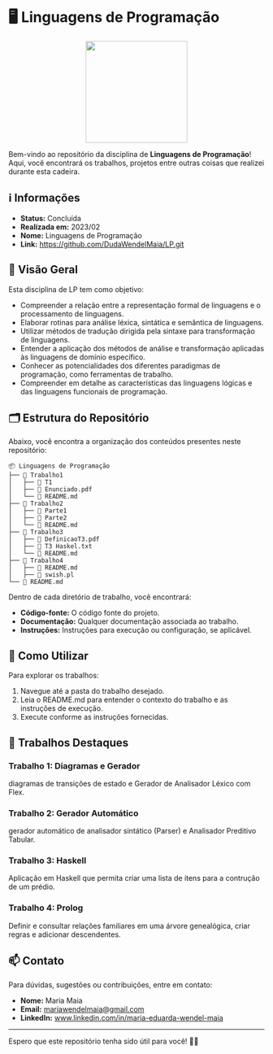 # 🖥️ Linguagens de Programação

<div align="center">
 <img height=200 width=200 src="https://media.tenor.com/mKMXJtjSv7YAAAAi/peachcat-new.gif">
</div>

Bem-vindo ao repositório da disciplina de **Linguagens de Programação**! Aqui, você encontrará os trabalhos, projetos entre outras coisas que realizei durante esta cadeira.

## ℹ️ Informações

- **Status:** Concluída
- **Realizada em:** 2023/02
- **Nome:** Linguagens de Programação
- **Link:** https://github.com/DudaWendelMaia/LP.git

## 🌟 Visão Geral

Esta disciplina de LP tem como objetivo:
- Compreender a relação entre a representação formal de linguagens e o processamento de linguagens.
- Elaborar rotinas para análise léxica, sintática e semântica de linguagens.
- Utilizar métodos de tradução dirigida pela sintaxe para transformação de linguagens.
- Entender a aplicação dos métodos de análise e transformação aplicadas às linguagens de domínio específico.
- Conhecer as potencialidades dos diferentes paradigmas de programação, como ferramentas de trabalho.
- Compreender em detalhe as características das linguagens lógicas e das linguagens funcionais de programação.


## 🗂️ Estrutura do Repositório

Abaixo, você encontra a organização dos conteúdos presentes neste repositório:

```
📦 Linguagens de Programação
├── 📁 Trabalho1
│   ├── 📄 T1
│   ├── 📄 Enunciado.pdf
│   └── 📄 README.md
├── 📁 Trabalho2
│   ├── 📄 Parte1
│   ├── 📄 Parte2
│   └── 📄 README.md
├── 📁 Trabalho3
│   ├── 📄 DefinicaoT3.pdf
│   ├── 📄 T3 Haskel.txt
│   └── 📄 README.md
├── 📁 Trabalho4
│   ├── 📄 README.md
│   ├── 📄 swish.pl
└── 📄 README.md
```

Dentro de cada diretório de trabalho, você encontrará:

- **Código-fonte:** O código fonte do projeto.
- **Documentação:** Qualquer documentação associada ao trabalho.
- **Instruções:** Instruções para execução ou configuração, se aplicável.

## 🔧 Como Utilizar

Para explorar os trabalhos:

1. Navegue até a pasta do trabalho desejado.
2. Leia o README.md para entender o contexto do trabalho e as instruções de execução.
3. Execute conforme as instruções fornecidas.

## 🚀 Trabalhos Destaques

### Trabalho 1: Diagramas e Gerador
diagramas de transições de estado e Gerador de Analisador Léxico com Flex.

### Trabalho 2: Gerador Automático
gerador automático de analisador sintático (Parser) e Analisador Preditivo Tabular.

### Trabalho 3: Haskell
Aplicação em Haskell que permita criar uma lista de itens para a contrução de um prédio.

### Trabalho 4: Prolog
Definir e consultar relações familiares em uma árvore genealógica, criar regras e adicionar descendentes.

## 📫 Contato

Para dúvidas, sugestões ou contribuições, entre em contato:

- **Nome:** Maria Maia
- **Email:** mariawendelmaia@gmail.com
- **LinkedIn:** www.linkedin.com/in/maria-eduarda-wendel-maia

---

Espero que este repositório tenha sido útil para você!  🚀✨


